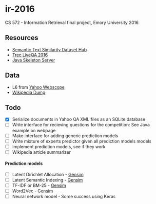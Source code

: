 # ir-2016
CS 572 - Information Retrieval final project, Emory University 2016

## Resources
- [Semantic Text Similarity Dataset Hub](https://github.com/brmson/dataset-sts)
- [Trec LiveQA 2016](https://sites.google.com/site/trecliveqa2016/)
- [Java Skeleton Server](https://github.com/yuvalpinter/LiveQAServerDemo)

## Data
- L6 from [Yahoo Webscope](http://webscope.sandbox.yahoo.com/)
- [Wikipedia Dump](https://dumps.wikimedia.org/)

## Todo
- [x] Serialize documents in Yahoo QA XML files as an SQLite database
- [ ] Write interface for recieving questions for the competition: See Java example on webpage
- [ ] Make interface for adding generic prediction models
- [ ] Write mixture of experts predictor given all prediction models models
- [ ] Implement prediction models, see if they work
- [ ] Wikipedia article summarizer

#### Prediction models
- [ ] Latent Dirichlet Allocation - [Gensim](https://radimrehurek.com/gensim/models/ldamodel.html)
- [ ] Latent Semantic Indexing - [Gensim](https://radimrehurek.com/gensim/models/lsimodel.html)
- [ ] TF-IDF or BM-25 - [Gensim](https://radimrehurek.com/gensim/models/tfidfmodel.html)
- [ ] Word2Vec - [Gensim](https://radimrehurek.com/gensim/models/word2vec.html)
- [ ] Neural network model - Some success using Keras
